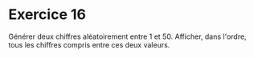 # Exercice 16

Générer deux chiffres aléatoirement entre 1 et 50. Afficher, dans l'ordre, tous les chiffres compris entre ces deux valeurs.
